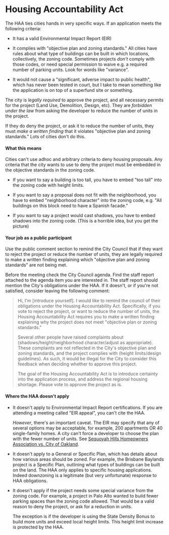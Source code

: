 # Housing Accountability Act

The HAA ties cities hands in very specific ways. If an application meets the
following criteria:

- It has a valid Environmental Impact Report (EIR)

- It complies with "objective plan and zoning standards." All cities have rules
about what type of buildings can be built in which locations, collectively, the
zoning code. Sometimes projects _don't_ comply with those codes, or need special
permission to waive e.g. a required number of parking units. Look for words like
"variance".

- It would not cause a "significant, adverse impact to public health", which has
never been tested in court, but I take to mean something like the application is
on top of a superfund site or something.

The city is _legally required_ to approve the project, and all necessary permits
for the project (Land Use, Demolition, Design, etc). They are _forbidden under
the law_ from asking the developer to reduce the number of units in the project.

If they do deny the project, or ask it to reduce the number of units, they must
_make a written finding_ that it violates "objective plan and zoning standards."
Lots of cities don't do this.

#### What this means

Cities can't use adhoc and arbitrary criteria to deny housing proposals. Any
criteria that the city wants to use to deny the project must be embedded in the
objective standards in the zoning code.

- If you want to say a building is too tall, you have to embed "too tall" into
the zoning code with height limits.

- If you want to say a proposal does not fit with the neighborhood, you have to
  embed "neighborhood character" into the zoning code, e.g. "All buildings on
  this block need to have a Spanish facade."

- If you want to say a project would cast shadows, you have to embed shadows
into the zoning code. (This is a horrible idea, but you get the picture)

#### Your job as a public participant

Use the public comment section to remind the City Council that if they want to
reject the project or reduce the number of units, they are legally required to
make a written finding explaining which "objective plan and zoning standards"
are not being met.

Before the meeting check the City Council agenda. Find the staff report attached
to the agenda item you are interested in. The staff report should mention the
City's obligations under the HAA. If it doesn't, or if you're not satisfied,
consider leaving the following comment:

> Hi, I'm [introduce yourself]. I would like to remind the council of their
> obligations under the Housing Accountability Act. Specifically, if you vote
> to reject the project, or want to reduce the number of units, the Housing
> Accountability Act requires you to make a written finding explaining why the
> project does not meet "objective plan or zoning standards."
>
> Several other people have raised complaints about (shadows/height/neighborhood
> character/adjust as appropriate). These complaints are not reflected in the
> City's objective plan and zoning standards, and the project complies with
> (height limits/design guidelines). As such, it would be illegal for the City
> to consider this feedback when deciding whether to approve this project.
>
> The goal of the Housing Accountability Act is to introduce certainty into the
> application process, and address the regional housing shortage. Please vote to
> approve the project as is.

#### Where the HAA doesn't apply

- It doesn't apply to Environmental Impact Report certifications. If you are
  attending a meeting called "EIR appeal", you can't cite the HAA.

    *However*, there's an important caveat. The EIR may specify that any of
    several options may be acceptable, for example, 200 apartments OR 40
    single-family homes. A city can't force a developer to choose the plan with
    the fewer number of units. See [Sequoyah Hills Homeowners Association vs.
    City of Oakland][haa-oakland].

- It doesn't apply to a General or Specific Plan, which has details about how
various areas should be zoned. For example, the Brisbane Baylands project is
a Specific Plan, outlining what types of buildings can be built on the land.
The HAA only applies to specific housing applications. Indeed downzoning is a
legitimate (but very unfortunate) response to HAA obligations.

- It doesn't apply if the project needs some special variance from the zoning
code. For example, a project in Palo Alto wanted to build fewer parking spaces
than the zoning code allowed. That would be a valid reason to deny the project,
or ask for a reduction in units.

    The exception is if the developer is using the State Density Bonus to build
    more units and exceed local height limits. This height limit increase is
    protected by the HAA.

[haa-oakland]: https://en.wikipedia.org/wiki/California_Housing_Accountability_Act#Sequoyah_Hills_Homeowners_Assn._v._City_of_Oakland
